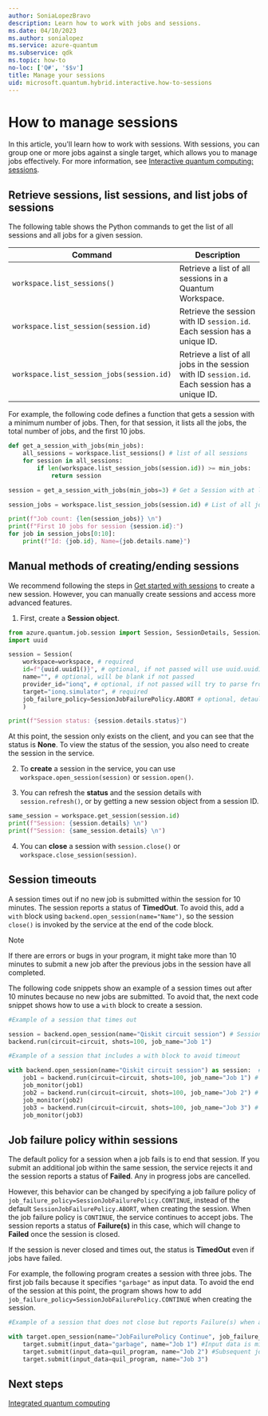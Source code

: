 ```yaml
---
author: SoniaLopezBravo
description: Learn how to work with jobs and sessions.
ms.date: 04/10/2023
ms.author: sonialopez
ms.service: azure-quantum
ms.subservice: qdk
ms.topic: how-to
no-loc: ['Q#', '$$v']
title: Manage your sessions
uid: microsoft.quantum.hybrid.interactive.how-to-sessions
---
```


# How to manage sessions

In this article, you'll learn how to work with sessions. With sessions, you can group one or more jobs against a single target, which allows you to manage jobs effectively. For more information, see [Interactive quantum computing: sessions](xref:microsoft.quantum.hybrid.interactive).

## Retrieve sessions, list sessions, and list jobs of sessions

The following table shows the Python commands to get the list of all sessions and all jobs for a given session. 

|Command|Description|
|---|---|
|`workspace.list_sessions()`| Retrieve a list of all sessions in a Quantum Workspace.|
|`workspace.list_session(session.id)` | Retrieve the session with ID `session.id`. Each session has a unique ID. |
|`workspace.list_session_jobs(session.id)` | Retrieve a list of all jobs in the session with ID `session.id`. Each session has a unique ID.|

For example, the following code defines a function that gets a session with a minimum number of jobs. Then, for that session, it lists all the jobs, the total number of jobs, and the first 10 jobs. 

```python
def get_a_session_with_jobs(min_jobs):
    all_sessions = workspace.list_sessions() # list of all sessions
    for session in all_sessions:
        if len(workspace.list_session_jobs(session.id)) >= min_jobs:
            return session

session = get_a_session_with_jobs(min_jobs=3) # Get a Session with at least 3 jobs

session_jobs = workspace.list_session_jobs(session.id) # List of all jobs within Session ID

print(f"Job count: {len(session_jobs)} \n")
print(f"First 10 jobs for session {session.id}:")
for job in session_jobs[0:10]:
    print(f"Id: {job.id}, Name={job.details.name}")
```


## Manual methods of creating/ending sessions

We recommend following the steps in [Get started with sessions](xref:microsoft.quantum.hybrid.interactive#get-started-with-sessions) to create a new session. However,  you can manually create sessions and access more advanced features. 

1. First, create a **Session object**. 

  ```python
  from azure.quantum.job.session import Session, SessionDetails, SessionJobFailurePolicy
  import uuid

  session = Session(
      workspace=workspace, # required
      id=f"{uuid.uuid1()}", # optional, if not passed will use uuid.uuid1()
      name="", # optional, will be blank if not passed
      provider_id="ionq", # optional, if not passed will try to parse from the target
      target="ionq.simulator", # required
      job_failure_policy=SessionJobFailurePolicy.ABORT # optional, detaults to abort
      )

  print(f"Session status: {session.details.status}")
  ```
  At this point, the session only exists on the client, and you can see that the status is **None**. To view the status of the session, you also need to create the session in the service.

2. To **create** a session in the service, you can use `workspace.open_session(session)` or `session.open()`.

3. You can refresh the **status** and the session details with `session.refresh()`, or by getting a new session object from a session ID. 

  ```python
  same_session = workspace.get_session(session.id) 
  print(f"Session: {session.details} \n")
  print(f"Session: {same_session.details} \n")
  ```

4. You can **close** a session with `session.close()` or `workspace.close_session(session)`.   
  
## Session timeouts

A session times out if no new job is submitted within the session for 10 minutes. The session reports a status of **TimedOut**. To avoid this, add a `with` block using `backend.open_session(name="Name")`, so the session `close()` is invoked by the service at the end of the code block. 

> [!NOTE]
> If there are errors or bugs in your program, it might take more than 10 minutes to submit a new job after the previous jobs in the session have all completed. 

The following code snippets show an example of a session times out after 10 minutes because no new jobs are submitted. To avoid that, the next code snippet shows how to use a `with` block to create a session. 

```python
#Example of a session that times out 

session = backend.open_session(name="Qiskit circuit session") # Session times out because only contains one job
backend.run(circuit=circuit, shots=100, job_name="Job 1")
```

```python
#Example of a session that includes a with block to avoid timeout

with backend.open_session(name="Qiskit circuit session") as session:  # Use a with block to submit multiple jobs within a session
    job1 = backend.run(circuit=circuit, shots=100, job_name="Job 1") # First job submission
    job_monitor(job1)
    job2 = backend.run(circuit=circuit, shots=100, job_name="Job 2") # Second job submission
    job_monitor(job2)
    job3 = backend.run(circuit=circuit, shots=100, job_name="Job 3") # Third job submission
    job_monitor(job3)
```

## Job failure policy within sessions

The default policy for a session when a job fails is to end that session. If you submit an additional job within the same session, the service rejects it and the session reports a status of **Failed**. Any in progress jobs are cancelled.

However, this behavior can be changed by specifying a job failure policy of `job_failure_policy=SessionJobFailurePolicy.CONTINUE`, instead of the default `SessionJobFailurePolicy.ABORT`, when creating the session. When the job failure policy is `CONTINUE`, the service continues to accept jobs. The session reports a status of **Failure(s)** in this case, which will change to **Failed** once the session is closed.

If the session is never closed and times out, the status is **TimedOut** even if jobs have failed. 

For example, the following program creates a session with three jobs. The first job fails because it specifies `"garbage"` as input data. To avoid the end of the session at this point, the program shows how to add `job_failure_policy=SessionJobFailurePolicy.CONTINUE` when creating the session. 

```python
#Example of a session that does not close but reports Failure(s) when a jobs fails

with target.open_session(name="JobFailurePolicy Continue", job_failure_policy=SessionJobFailurePolicy.CONTINUE) as session:
    target.submit(input_data="garbage", name="Job 1") #Input data is missing, this job fails
    target.submit(input_data=quil_program, name="Job 2") #Subsequent jobs are accepted beacuse of CONTINUE policy
    target.submit(input_data=quil_program, name="Job 3")
```

## Next steps

[Integrated quantum computing](xref:microsoft.quantum.hybrid.integrated)
